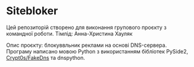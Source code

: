 # Sitebloker
Цей репозиторій створено для виконання групового проєкту з командної роботи.
Тімлід: Анна-Христина Хауляк

Опис проєкту: блокуввльник реклами на основі DNS-сервера. Програму написано мовою Python з використанням бібліотек PySide2, [Crypt0s/FakeDns](https://github.com/Crypt0s/FakeDns) та dnspython.
